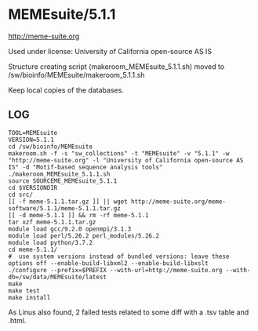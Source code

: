 MEMEsuite/5.1.1
========================

<http://meme-suite.org>

Used under license:
University of California open-source AS IS

Structure creating script (makeroom_MEMEsuite_5.1.1.sh) moved to /sw/bioinfo/MEMEsuite/makeroom_5.1.1.sh

Keep local copies of the databases.


LOG
---

    TOOL=MEMEsuite
    VERSION=5.1.1
    cd /sw/bioinfo/MEMEsuite
    makeroom.sh -f -s "sw_collections" -t "MEMEsuite" -v "5.1.1" -w "http://meme-suite.org" -l "University of California open-source AS IS" -d "Motif-based sequence analysis tools"
    ./makeroom_MEMEsuite_5.1.1.sh
    source SOURCEME_MEMEsuite_5.1.1
    cd $VERSIONDIR
    cd src/
    [[ -f meme-5.1.1.tar.gz ]] || wget http://meme-suite.org/meme-software/5.1.1/meme-5.1.1.tar.gz
    [[ -d meme-5.1.1 ]] && rm -rf meme-5.1.1
    tar xzf meme-5.1.1.tar.gz 
    module load gcc/9.2.0 openmpi/3.1.3
    module load perl/5.26.2 perl_modules/5.26.2
    module load python/3.7.2
    cd meme-5.1.1/
    #  use system versions instead of bundled versions: leave these options off --enable-build-libxml2 --enable-build-libxslt
    ./configure --prefix=$PREFIX --with-url=http://meme-suite.org --with-db=/sw/data/MEMEsuite/latest
    make
    make test
    make install

As Linus also found, 2 failed tests related to some diff with a .tsv table and .html.

